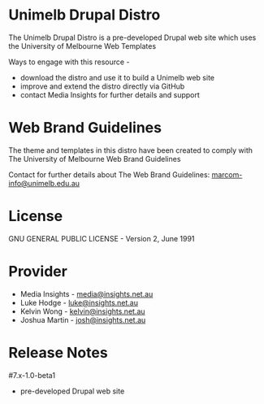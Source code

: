 Unimelb Drupal Distro
============================================

The Unimelb Drupal Distro is a pre-developed Drupal web site which uses the University of Melbourne Web Templates

Ways to engage with this resource -

- download the distro and use it to build a Unimelb web site
- improve and extend the distro directly via GitHub
- contact Media Insights for further details and support

Web Brand Guidelines
============================================

The theme and templates in this distro have been created to comply with The University of Melbourne Web Brand Guidelines

Contact for further details about The Web Brand Guidelines: marcom-info@unimelb.edu.au

License
======================

GNU GENERAL PUBLIC LICENSE - Version 2, June 1991

Provider
======================

- Media Insights - media@insights.net.au
- Luke Hodge - luke@insights.net.au
- Kelvin Wong - kelvin@insights.net.au
- Joshua Martin - josh@insights.net.au

Release Notes 
======================

#7.x-1.0-beta1

- pre-developed Drupal web site